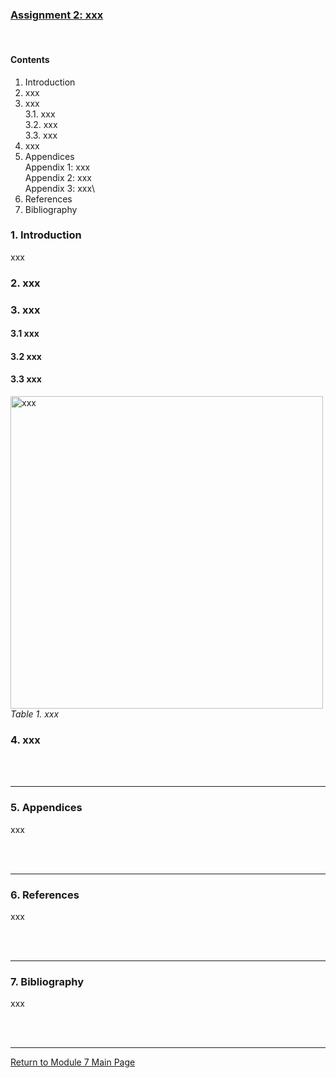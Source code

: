 ### [Assignment 2: xxx](RMPP_A2.pdf)

<br>


#### Contents
1. Introduction
2. xxx
3. xxx\
 3.1. xxx\
 3.2. xxx\
 3.3. xxx
4. xxx
5. Appendices\
 Appendix 1: xxx\
 Appendix 2: xxx\
 Appendix 3: xxx\
6. References
7. Bibliography


### 1. Introduction
xxx
### 2. xxx

### 3. xxx
#### 3.1 xxx

#### 3.2 xxx

#### 3.3 xxx

<img src="RMPP_A2_xxx.jpg" alt="xxx" width="500"/> <br>
_Table 1. xxx_


### 4. xxx

<br><br>

-----
### 5. Appendices
xxx

<br><br>

-----
### 6. References
xxx

<br><br>

-----
### 7. Bibliography
xxx

<br><br>

---

[Return to Module 7 Main Page](RMPP_main.md)
